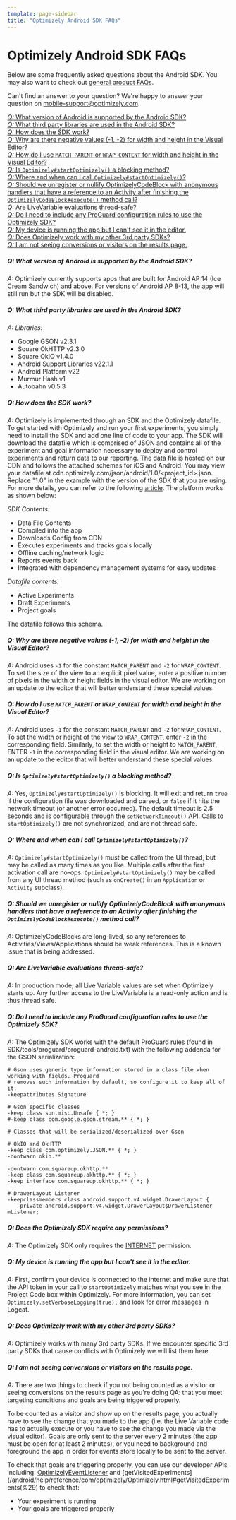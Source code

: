 ```yaml
---
template: page-sidebar
title: "Optimizely Android SDK FAQs"
---
```


# Optimizely Android SDK FAQs

Below are some frequently asked questions about the Android SDK. You may also want to check out [general product FAQs](https://help.optimizely.com/hc/en-us/articles/201893400).

Can't find an answer to your question? We're happy to answer your question on <a href="mobile-support@optimizely.com">mobile-support@optimizely.com</a>.

<a href="#androidversion">*Q:* What version of Android is supported by the Android SDK?</a><br>
<a href="#androidlibs">*Q:* What third party libraries are used in the Android SDK?</a><br>
<a href="#howandroidworks">*Q:* How does the SDK work?</a><br>
<a href="#negativesize">*Q:* Why are there negative values (-1, -2) for width and height in the Visual Editor?</a><br>
<a href="#matchwrap">*Q:* How do I use `MATCH_PARENT` or `WRAP_CONTENT` for width and height in the Visual Editor?</a><br>
<a href="#blocking">*Q:* Is `Optimizely#startOptimizely()` a blocking method?</a><br>
<a href="#startoptimizely">*Q:* Where and when can I call `Optimizely#startOptimizely()`?</a><br>
<a href="#codeblockmemory">*Q:* Should we unregister or nullify OptimizelyCodeBlock with anonymous handlers that have a reference to an Activity after finishing the `OptimizelyCodeBlock#execute()` method call?</a><br>
<a href="#threadsafety">*Q:* Are LiveVariable evaluations thread-safe?</a><br>
<a href="#proguard">*Q:* Do I need to include any ProGuard configuration rules to use the Optimizely SDK?</a><br>
<a href="#cantseeappineditor">*Q:* My device is running the app but I can't see it in the editor.</a><br>
<a href="#3rdparty">*Q:* Does Optimizely work with my other 3rd party SDKs?</a><br>
<a href="#resultspage">*Q:* I am not seeing conversions or visitors on the results page.</a><br>


<a name="androidversion"></a>
##### *Q: What version of Android is supported by the Android SDK?*
*A:* Optimizely currently supports apps that are built for Android AP 14 (Ice Cream Sandwich) and above.  For versions of Android AP 8-13, the app will still run but the SDK will be disabled.

<a name="androidlibs"></a>
##### *Q: What third party libraries are used in the Android SDK?*
*A: Libraries:*
- Google GSON v2.3.1
- Square OkHTTP v2.3.0
- Square OkIO v1.4.0
- Android Support Libraries v22.1.1
- Android Platform v22
- Murmur Hash v1
- Autobahn v0.5.3

<a name="howandroidworks"></a>
##### *Q: How does the SDK work?*
*A:* Optimizely is implemented through an SDK and the Optimizely datafile.  To get started with Optimizely and run your first experiments, you simply need to install the SDK and add one line of code to your app.  The SDK will download the datafile which is comprised of JSON and contains all of the experiment and goal information necessary to deploy and control experiments and return data to our reporting.  The data file is hosted on our CDN and follows the attached schemas for iOS and Android.  You may view your datafile at cdn.optimizely.com/json/android/1.0/&lt;project_id&gt;.json. Replace "1.0" in the example with the version of the SDK that you are using. For more details, you can refer to the following [article](https://help.optimizely.com/hc/en-us/articles/205014107-How-Optimizely-s-SDKs-Work-SDK-Order-of-execution-experiment-activation-and-goals).  The platform works as shown below:

*SDK Contents:*
- Data File Contents
- Compiled into the app
- Downloads Config from CDN
- Executes experiments and tracks goals locally
- Offline caching/network logic
- Reports events back
- Integrated with dependency management systems for easy updates

*Datafile contents:*
- Active Experiments
- Draft Experiments
- Project goals

The datafile follows this [schema](/android/schema).

<a name="negativesize"></a>
##### *Q: Why are there negative values (-1, -2) for width and height in the Visual Editor?*
*A:* Android uses `-1` for the constant `MATCH_PARENT` and `-2` for `WRAP_CONTENT`. To set the size of the view to an explicit pixel value, enter a positive number of pixels
in the width or height fields in the visual editor. We are working on an update to the editor that will better understand these special values.

<a name="matchwrap"></a>
##### *Q: How do I use `MATCH_PARENT` or `WRAP_CONTENT` for width and height in the Visual Editor?*
*A:* Android uses `-1` for the constant `MATCH_PARENT` and `-2` for `WRAP_CONTENT`. To set the width or height of the view to `WRAP_CONTENT`, enter `-2` in the corresponding field. Similarly, to set the width or height to `MATCH_PARENT`, ENTER `-1` in the corresponding field in the visual editor. We are working on an update to the editor that will better understand these special values.

<a name="blocking"></a>
##### *Q: Is `Optimizely#startOptimizely()` a blocking method?*
*A:* Yes, `Optimizely#startOptimizely()` is blocking. It will exit and return `true` if the configuration file was downloaded and parsed, or `false` if it hits the network timeout (or another error occurred). The default timeout is 2.5 seconds and is configurable through the `setNetworkTimeout()` API. Calls to `startOptimizely()` are not synchronized, and are not thread safe.

<a name="startoptimizely"></a>
##### *Q: Where and when can I call `Optimizely#startOptimizely()`?*
*A:* `Optimizely#startOptimizely()` must be called from the UI thread, but may be called as many times as you like. Multiple calls after the first activation call are no-ops. `Optimizely#startOptimizely()` may be called from any UI thread method (such as `onCreate()` in an `Application` or `Activity` subclass).

<a name="codeblockmemory"></a>
##### *Q: Should we unregister or nullify OptimizelyCodeBlock with anonymous handlers that have a reference to an Activity after finishing the `OptimizelyCodeBlock#execute()` method call?*
*A:* OptimizelyCodeBlocks are long-lived, so any references to Activities/Views/Applications should be weak references. This is a known issue that is being addressed.

<a name="threadsafety"></a>
##### *Q: Are LiveVariable evaluations thread-safe?*
*A:* In production mode, all Live Variable values are set when Optimizely starts up. Any further access to the LiveVariable is a read-only action and is thus thread safe.

<a name="proguard"></a>
##### *Q: Do I need to include any ProGuard configuration rules to use the Optimizely SDK?*
*A:* The Optimizely SDK works with the default ProGuard rules (found in SDK/tools/proguard/proguard-android.txt) with the following addenda for the GSON serialization:

```
# Gson uses generic type information stored in a class file when working with fields. Proguard
# removes such information by default, so configure it to keep all of it.
-keepattributes Signature

# Gson specific classes
-keep class sun.misc.Unsafe { *; }
#-keep class com.google.gson.stream.** { *; }

# Classes that will be serialized/deserialized over Gson

# OkIO and OkHTTP
-keep class com.optimizely.JSON.** { *; }
-dontwarn okio.**

-dontwarn com.squareup.okhttp.**
-keep class com.squareup.okhttp.** { *; }
-keep interface com.squareup.okhttp.** { *; }

# DrawerLayout Listener
-keepclassmembers class android.support.v4.widget.DrawerLayout {
    private android.support.v4.widget.DrawerLayout$DrawerListener mListener;
```

<a name="permissions"></a>
##### *Q: Does the Optimizely SDK require any permissions?*
*A:* The Optimizely SDK only requires the [INTERNET](http://developer.android.com/reference/android/Manifest.permission.html#INTERNET) permission.

<a name="cantseeappineditor"></a>
##### *Q: My device is running the app but I can't see it in the editor.*
*A:* First, confirm your device is connected to the internet and make sure that the API token in your call to `startOptimizely` matches what you see in the Project Code box within Optimizely. For more information, you can set `Optimizely.setVerboseLogging(true);` and look for error messages in Logcat.

<a name="3rdparty"></a>
##### *Q: Does Optimizely work with my other 3rd party SDKs?*
*A:* Optimizely works with many 3rd party SDKs. If we encounter specific 3rd party SDKs that cause conflicts with Optimizely we will list them here.

<a name="resultspage"></a>
##### *Q: I am not seeing conversions or visitors on the results page.*
*A:* There are two things to check if you not being counted as a visitor or seeing conversions on the results page as you're doing QA: that you meet targeting conditions and goals are being triggered properly.

To be counted as a visitor and show up on the results page, you actually have to see the change that you made to the app (i.e. the Live Variable code has to actually execute or you have to see the change you made via the visual editor).  Goals are only sent to the server every 2 minutes (the app must be open for at least 2 minutes), or you need to background and foreground the app in order for events store locally to be sent to the server.

To check that goals are triggering properly, you can use our developer APIs including: [OptimizelyEventListener](http://developers.optimizely.com/android/help/reference/com/optimizely/integration/OptimizelyEventListener.html) and [getVisitedExperiments](/android/help/reference/com/optimizely/Optimizely.html#getVisitedExperiments(%29) to check that:

- Your experiment is running
- Your goals are triggered properly
